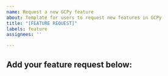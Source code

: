 ```yaml
---
name: Request a new GCPy feature
about: Template for users to request new features in GCPy
title: "[FEATURE REQUEST]"
labels: feature
assignees: ''

---
```


## Add your feature request below:
